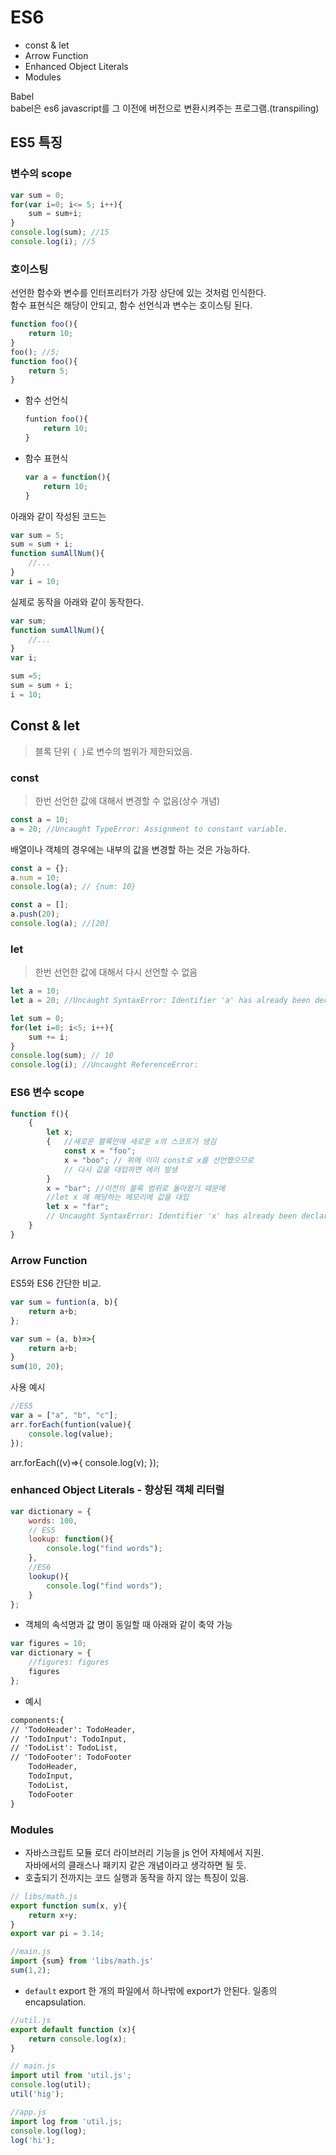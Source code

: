 # ES6

* const & let
* Arrow Function
* Enhanced Object Literals
* Modules

Babel  
babel은 es6 javascript를 그 이전에 버전으로 변환시켜주는 프로그램.(transpiling)

## ES5 특징

### 변수의 scope

```javascript
var sum = 0;
for(var i=0; i<= 5; i++){
    sum = sum+i;
}
console.log(sum); //15
console.log(i); //5
```

### 호이스팅  

선언한 함수와 변수를 인터프리터가 가장 상단에 있는 것처럼 인식한다.  
함수 표현식은 해당이 안되고, 함수 선언식과 변수는 호이스팅 된다.

```javascript
function foo(){
    return 10;
}
foo(); //5;
function foo(){
    return 5;
}
```

* 함수 선언식

    ```javascript 
    funtion foo(){
        return 10;
    }
    ```

* 함수 표현식

    ```javascript
    var a = function(){
        return 10;
    }
    ```

아래와 같이 작성된 코드는 

```javascript
var sum = 5;
sum = sum + i;
function sumAllNum(){
    //...
}
var i = 10;
```

실제로 동작을 아래와 같이 동작한다.  

```javascript 
var sum;
function sumAllNum(){
    //...
}
var i;

sum =5;
sum = sum + i; 
i = 10;
```

## Const & let

> 블록 단위 `{ }`로 변수의 범위가 제한되었음. 

### const  

> 한번 선언한 값에 대해서 변경할 수 없음(상수 개념)

```javascript
const a = 10;
a = 20; //Uncaught TypeError: Assignment to constant variable.
```

배열이나 객체의 경우에는 내부의 값을 변경할 하는 것은 가능하다. 

```javascript 
const a = {};
a.num = 10;
console.log(a); // {num: 10}

const a = [];
a.push(20);
console.log(a); //[20] 
```

### let  

> 한번 선언한 값에 대해서 다시 선언할 수 없음

```javascript 
let a = 10;
let a = 20; //Uncaught SyntaxError: Identifier 'a' has already been declared
```

```javascript 
let sum = 0;
for(let i=0; i<5; i++){
    sum += i;
}
console.log(sum); // 10
console.log(i); //Uncaught ReferenceError:
```

### ES6 변수 scope

```javascript
function f(){
    {
        let x;
        {   //새로운 블록안에 새로운 x의 스코프가 생김
            const x = "foo";
            x = "boo"; // 위에 이미 const로 x를 선언했으므로 
            // 다시 값을 대입하면 에러 발생
        }
        x = "bar"; //이전의 블록 범위로 돌아왔기 때문에 
        //let x 에 해당하는 메모리에 값을 대입
        let x = "far"; 
        // Uncaught SyntaxError: Identifier 'x' has already been declared
    }
}
```

### Arrow Function

ES5와 ES6 간단한 비교. 

```javascript
var sum = funtion(a, b){
    return a+b;
};

var sum = (a, b)=>{
    return a+b;
}
sum(10, 20);
```

사용 예시 

```javascript
//ES5
var a = ["a", "b", "c"];
arr.forEach(funtion(value){
    console.log(value);
});
```

arr.forEach((v)=>{
    console.log(v);
});


### enhanced Object Literals - 향상된 객체 리터럴  

```javascript
var dictionary = {
    words: 100,
    // ES5
    lookup: function(){
        console.log("find words");
    },
    //ES6
    lookup(){
        console.log("find words");
    }
};
```

* 객체의 속석명과 값 명이 동일할 때 아래와 같이 축약 가능

```javascript
var figures = 10;
var dictionary = {
    //figures: figures
    figures
};
```

* 예시     
   
```html
components:{
// 'TodoHeader': TodoHeader,
// 'TodoInput': TodoInput,
// 'TodoList': TodoList,
// 'TodoFooter': TodoFooter
    TodoHeader,
    TodoInput,
    TodoList,
    TodoFooter
}
```

### Modules

* 자바스크립트 모듈 로더 라이브러리 기능을 js 언어 자체에서 지원.  
자바에서의 클래스나 패키지 같은 개념이라고 생각하면 될 듯.  
* 호출되기 전까지는 코드 실행과 동작을 하지 않는 특징이 있음.  

```javascript
// libs/math.js
export function sum(x, y){
    return x+y;
}
export var pi = 3.14;

//main.js
import {sum} from 'libs/math.js'
sum(1,2);
```

* `default` export
한 개의 파일에서 하나밖에 export가 안된다. 일종의 encapsulation. 

```javascript
//util.js
export default function (x){
    return console.log(x);
}

// main.js
import util from 'util.js';
console.log(util);
util('hig');

//app.js 
import log from 'util.js;
console.log(log);
log('hi');
```
